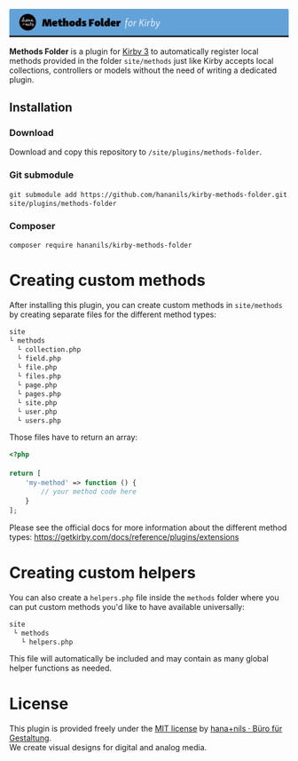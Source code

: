 ![Kirby Methods Folder](.github/title.png)

**Methods Folder** is a plugin for [Kirby 3](https://getkirby.com) to automatically register local methods provided in the folder `site/methods` just like Kirby accepts local collections, controllers or models without the need of writing a dedicated plugin.

## Installation

### Download

Download and copy this repository to `/site/plugins/methods-folder`.

### Git submodule

```
git submodule add https://github.com/hananils/kirby-methods-folder.git site/plugins/methods-folder
```

### Composer

```
composer require hananils/kirby-methods-folder
```

# Creating custom methods

After installing this plugin, you can create custom methods in `site/methods` by creating separate files for the different method types:

```
site
└ methods
  └ collection.php
  └ field.php
  └ file.php
  └ files.php
  └ page.php
  └ pages.php
  └ site.php
  └ user.php
  └ users.php
```

Those files have to return an array:

```php
<?php

return [
    'my-method' => function () {
        // your method code here
    }
];
```

Please see the official docs for more information about the different method types: <https://getkirby.com/docs/reference/plugins/extensions>

# Creating custom helpers

You can also create a `helpers.php` file inside the `methods` folder where you can put custom methods you'd like to have available universally:

```
site
 └ methods
   └ helpers.php
```

This file will automatically be included and may contain as many global helper functions as needed.

# License

This plugin is provided freely under the [MIT license](LICENSE.md) by [hana+nils · Büro für Gestaltung](https://hananils.de).  
We create visual designs for digital and analog media.
